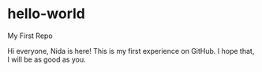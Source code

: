 # hello-world
My First Repo

Hi everyone,
Nida is here! This is my first experience on GitHub.
I hope that, I will be as good as you.
